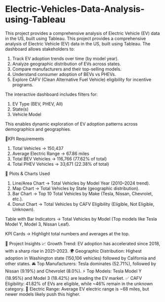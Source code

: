 # Electric-Vehicles-Data-Analysis-using-Tableau
This project provides a comprehensive analysis of Electric Vehicle (EV) data in the US, built using Tableau. 
This project provides a comprehensive analysis of Electric Vehicle (EV) data in the US, built using Tableau.
The dashboard allows stakeholders to:
1. Track EV adoption trends over time (by model year).
2. Analyze geographic distribution of EVs across states.
3. Compare manufacturers and their top-selling models.
4. Understand consumer adoption of BEVs vs PHEVs.
5. Explore CAFV (Clean Alternative Fuel Vehicle) eligibility for incentive programs.
   
The interactive dashboard includes filters for:
1. EV Type (BEV, PHEV, All)
2. State(s)
3. Vehicle Model

This enables dynamic exploration of EV adoption patterns across demographics and geographies.

🔹KPI Requirements
1. Total Vehicles → 150,437
2. Average Electric Range → 67.86 miles
3. Total BEV Vehicles → 116,766 (77.62% of total)
4. Total PHEV Vehicles → 33,671 (22.38% of total)

🔹 Plots & Charts Used
1. Line/Area Chart → Total Vehicles by Model Year (2010–2024 trend).
2. Map Chart → Total Vehicles by State (geographic distribution).
3. Bar Chart → Top 10 Total Vehicles by Make (Tesla, Nissan, Chevrolet, etc.).
4. Donut Chart → Total Vehicles by CAFV Eligibility (Eligible, Not Eligible, Unknown).

Table with Bar Indicators → Total Vehicles by Model (Top models like Tesla Model Y, Model 3, Nissan Leaf).

KPI Cards → Highlight total numbers and averages at the top.

🔹 Project Insights
📈 Growth Trend: EV adoption has accelerated since 2018, with a sharp rise in 2021–2023.
🌍 Geographic Distribution: Highest adoption in Washington state (150,106 vehicles) followed by California and other states.
🚘 Top Manufacturers: Tesla dominates (52.71%), followed by Nissan (9.19%) and Chevrolet (8.0%).
⚡ Top Models: Tesla Model Y (18.95%) and Model 3 (18.42%) are leading the EV market.
✅ CAFV Eligibility: 41.82% of EVs are eligible, while ~46% remain in the unknown category.
🔋 Electric Range: Average EV electric range is ~68 miles, but newer models likely push this higher.

